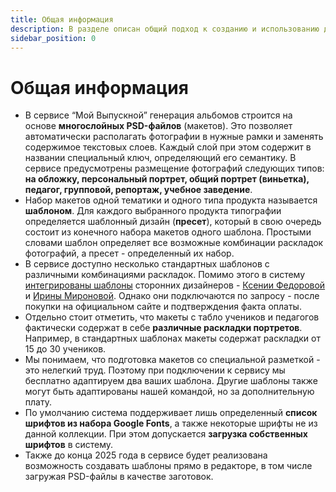 ```yaml
---
title: Общая информация
description: В разделе описан общий подход к созданию и использованию дизайнов
sidebar_position: 0
---
```

# Общая информация

* В сервисе “Мой Выпускной” генерация альбомов строится на основе __многослойных PSD-файлов__ (макетов). Это позволяет автоматически располагать фотографии в нужные рамки и заменять содержимое текстовых слоев. Каждый слой при этом содержит в названии специальный ключ, определяющий его семантику. В сервисе предусмотрены размещение фотографий следующих типов: __на обложку, персональный портрет, общий портрет (виньетка), педагог, групповой, репортаж, учебное заведение__.
* Набор макетов одной тематики и одного типа продукта называется __шаблоном__. Для каждого выбранного продукта типографии определяется шаблонный дизайн (__пресет__), который в свою очередь состоит из конечного набора макетов одного шаблона. Простыми словами шаблон определяет все возможные комбинации раскладок фотографий, а пресет - определенный их набор.
* В сервисе доступно несколько стандартных шаблонов с различными комбинациями раскладок. Помимо этого в систему [интегрированы шаблоны](/general/third-party-templates) сторонних дизайнеров - [Ксении Федоровой](https://mirramian.art/) и [Ирины Мироновой](https://mironova.studio/). Однако они подключаются по запросу - после покупки на официальном сайте и подтверждения факта оплаты.
* Отдельно стоит отметить, что макеты с табло учеников и педагогов фактически содержат в себе __различные раскладки портретов__. Например, в стандартных шаблонах макеты содержат раскладки от 15 до 30 учеников.
* Мы понимаем, что подготовка макетов со специальной разметкой - это нелегкий труд. Поэтому при подключении к сервису мы бесплатно адаптируем два ваших шаблона. Другие шаблоны также могут быть адаптированы нашей командой, но за дополнительную плату.
* По умолчанию система поддерживает лишь определенный __список шрифтов из набора Google Fonts__, а также некоторые шрифты не из данной коллекции. При этом допускается __загрузка собственных шрифтов__ в систему.
* Также до конца 2025 года в сервисе будет реализована возможность создавать шаблоны прямо в редакторе, в том числе загружая PSD-файлы в качестве заготовок.